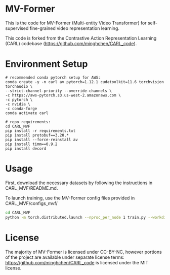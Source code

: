 # MV-Former

This is the code for MV-Former (Multi-entity Video Transformer) for self-supervised fine-grained video representation learning.

This code is forked from the Contrastive Action Representation Learning (CARL) codebase (https://github.com/minghchen/CARL_code).

# Environment Setup

```
# recommended conda pytorch setup for AWS:
conda create -y -n carl av pytorch=1.12.1 cudatoolkit=11.6 torchvision torchaudio \
--strict-channel-priority --override-channels \
-c https://aws-pytorch.s3.us-west-2.amazonaws.com \
-c pytorch \
-c nvidia \
-c conda-forge
conda activate carl

# repo requirements:
cd CARL_MVF
pip install -r requirements.txt
pip install protobuf==3.20.*
pip install --force-reinstall av
pip install timm==0.9.2
pip install decord
```

# Usage

First, download the necessary datasets by following the instructions in CARL_MVF/README.md.

To launch training, use the MV-Former config files provided in CARL_MVF/configs_mvf/

```bash
cd CARL_MVF
python -m torch.distributed.launch --nproc_per_node 1 train.py --workdir ~/datasets --cfg_file ./configs_mvf/penn_mvf.yml --logdir ~/penn_mvf
```

# License

The majority of MV-Former is licensed under CC-BY-NC, however portions of the project are available under separate license terms: https://github.com/minghchen/CARL_code is licensed under the MIT license.